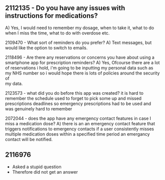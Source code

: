 ## 2112135 - Do you have any issues with instructions for medications?
  A) Yes, I would need to remember my dosage, when to take it, what to do when I miss the time, what to do with overdose etc.

2109470 - What sort of reminders do you prefer?
  A) Text messages, but would like the option to switch to emails.

  2118496 - Are there any reservations or concerns you have about using a smartphone app for prescription reminders?
  A) Yes, Ofcourse there are a lot of reservations i hold, i'm going to be inputting my personal data such as my NHS number so i would hope there is lots of policies around the security of   
     my data.

2123573 - what did you do before this app was created?
  it is hard to remember the schedule used to forget to pick some up and missed prescriptions deadlines so emergency prescriptions had to be used and was genuinely hard to remember 

2072044 - does the app have any emergency contact features in case I miss a medication dose?
  A) there is an an emergency contact feature that triggers notifications to emergency contacts if a user consistently misses multiple medication doses within a specified time period an emergancy contact will be notified.

## 2116976 
- Asked a stupid question
- Therefore did not get an answer
